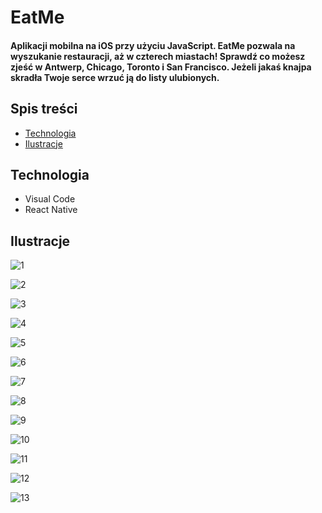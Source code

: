 # EatMe
#### Aplikacji mobilna na iOS przy użyciu JavaScript. EatMe pozwala na wyszukanie restauracji, aż w czterech miastach! Sprawdź co możesz zjeść w Antwerp, Chicago, Toronto i San Francisco. Jeżeli jakaś knajpa skradła Twoje serce wrzuć ją do listy ulubionych.

## Spis treści 
* [Technologia](#Technologie)
* [Ilustracje](#ilustracje)

## Technologia
* Visual Code
* React Native
## Ilustracje

![1](https://user-images.githubusercontent.com/83544756/173193482-64df079c-e37b-4097-a686-563cb16584e1.png)

![2](https://user-images.githubusercontent.com/83544756/173193737-3d75f22a-b92a-4731-8d72-a8bf7053f8f4.png)

![3](https://user-images.githubusercontent.com/83544756/173193798-1d9e440b-c7fd-4a68-bb2d-f3d01c3e31da.png)

![4](https://user-images.githubusercontent.com/83544756/173193800-5dc8e601-9456-40b2-a3f9-7c40e7ec8b05.png)

![5](https://user-images.githubusercontent.com/83544756/173194155-21fe255f-880b-44eb-9c9a-54307133ac1b.png)


![6](https://user-images.githubusercontent.com/83544756/173193961-94bea79a-3175-4e50-bb42-2720704ed87d.png)

![7](https://user-images.githubusercontent.com/83544756/173193964-ee3c3dcc-ed42-4778-b792-8e9616399da3.png)

![8](https://user-images.githubusercontent.com/83544756/173193980-72828702-b115-4e54-b610-5114497e7931.png)

![9](https://user-images.githubusercontent.com/83544756/173194158-ffeffdf0-7732-403f-ab69-3529a0fe9cea.png)

![10](https://user-images.githubusercontent.com/83544756/173193996-588fe7d1-f56a-4988-b9ac-5d578fa37a2f.png)

![11](https://user-images.githubusercontent.com/83544756/173194025-811ab78b-ba6e-43ee-9df4-82f214e5cf20.png)

![12](https://user-images.githubusercontent.com/83544756/173194038-a9996d4a-3513-4f5d-a80f-5747ab788135.png)

![13](https://user-images.githubusercontent.com/83544756/173194180-8b58ecc9-5abc-4872-9136-caee17c763d2.png)

